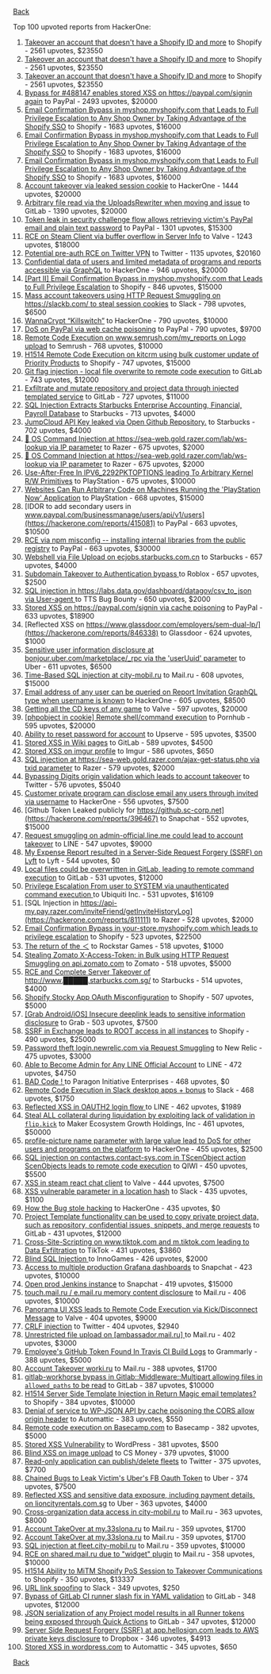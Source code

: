 [Back](../README.md)

Top 100 upvoted reports from HackerOne:

1. [Takeover an account that doesn't have a Shopify ID and more](https://hackerone.com/reports/867513) to Shopify - 2561 upvotes, $23550
2. [Takeover an account that doesn't have a Shopify ID and more](https://hackerone.com/reports/867513) to Shopify - 2561 upvotes, $23550
3. [Takeover an account that doesn't have a Shopify ID and more](https://hackerone.com/reports/867513) to Shopify - 2561 upvotes, $23550
4. [Bypass for #488147 enables stored XSS on https://paypal.com/signin again](https://hackerone.com/reports/510152) to PayPal - 2493 upvotes, $20000
5. [Email Confirmation Bypass in myshop.myshopify.com that Leads to Full Privilege Escalation to Any Shop Owner by Taking Advantage of the Shopify SSO](https://hackerone.com/reports/791775) to Shopify - 1683 upvotes, $16000
6. [Email Confirmation Bypass in myshop.myshopify.com that Leads to Full Privilege Escalation to Any Shop Owner by Taking Advantage of the Shopify SSO](https://hackerone.com/reports/791775) to Shopify - 1683 upvotes, $16000
7. [Email Confirmation Bypass in myshop.myshopify.com that Leads to Full Privilege Escalation to Any Shop Owner by Taking Advantage of the Shopify SSO](https://hackerone.com/reports/791775) to Shopify - 1683 upvotes, $16000
8. [Account takeover via leaked session cookie](https://hackerone.com/reports/745324) to HackerOne - 1444 upvotes, $20000
9. [Arbitrary file read via the UploadsRewriter when moving and issue](https://hackerone.com/reports/827052) to GitLab - 1390 upvotes, $20000
10. [Token leak in security challenge flow allows retrieving victim's PayPal email and plain text password](https://hackerone.com/reports/739737) to PayPal - 1301 upvotes, $15300
11. [RCE on Steam Client via buffer overflow in Server Info](https://hackerone.com/reports/470520) to Valve - 1243 upvotes, $18000
12. [Potential pre-auth RCE on Twitter VPN](https://hackerone.com/reports/591295) to Twitter - 1135 upvotes, $20160
13. [Confidential data of users and limited metadata of programs and reports accessible via GraphQL](https://hackerone.com/reports/489146) to HackerOne - 946 upvotes, $20000
14. [[Part II] Email Confirmation Bypass in myshop.myshopify.com that Leads to Full Privilege Escalation](https://hackerone.com/reports/796808) to Shopify - 846 upvotes, $15000
15. [Mass account takeovers using HTTP Request Smuggling on https://slackb.com/ to steal session cookies](https://hackerone.com/reports/737140) to Slack - 798 upvotes, $6500
16. [WannaCrypt “Killswitch”](https://hackerone.com/reports/228648) to HackerOne - 790 upvotes, $10000
17. [DoS on PayPal via web cache poisoning](https://hackerone.com/reports/622122) to PayPal - 790 upvotes, $9700
18. [Remote Code Execution on www.semrush.com/my_reports on Logo upload](https://hackerone.com/reports/403417) to Semrush - 768 upvotes, $10000
19. [H1514 Remote Code Execution on kitcrm using bulk customer update of Priority Products](https://hackerone.com/reports/422944) to Shopify - 747 upvotes, $15000
20. [Git flag injection - local file overwrite to remote code execution](https://hackerone.com/reports/658013) to GitLab - 743 upvotes, $12000
21. [Exfiltrate and mutate repository and project data through injected templated service](https://hackerone.com/reports/446585) to GitLab - 727 upvotes, $11000
22. [SQL Injection Extracts Starbucks Enterprise Accounting, Financial, Payroll Database](https://hackerone.com/reports/531051) to Starbucks - 713 upvotes, $4000
23. [JumpCloud API Key leaked via Open Github Repository.](https://hackerone.com/reports/716292) to Starbucks - 702 upvotes, $4000
24. [🐞 OS Command Injection at https://sea-web.gold.razer.com/lab/ws-lookup via IP parameter](https://hackerone.com/reports/821962) to Razer - 675 upvotes, $2000
25. [🐞 OS Command Injection at https://sea-web.gold.razer.com/lab/ws-lookup via IP parameter](https://hackerone.com/reports/821962) to Razer - 675 upvotes, $2000
26. [Use-After-Free In IPV6_2292PKTOPTIONS leading To Arbitrary Kernel R/W Primitives](https://hackerone.com/reports/826026) to PlayStation - 675 upvotes, $10000
27. [Websites Can Run Arbitrary Code on Machines Running the 'PlayStation Now' Application](https://hackerone.com/reports/873614) to PlayStation - 668 upvotes, $15000
28. [IDOR to add secondary users in www.paypal.com/businessmanage/users/api/v1/users](https://hackerone.com/reports/415081) to PayPal - 663 upvotes, $10500
29. [RCE via npm misconfig -- installing internal libraries from the public registry](https://hackerone.com/reports/925585) to PayPal - 663 upvotes, $30000
30. [Webshell via File Upload on ecjobs.starbucks.com.cn](https://hackerone.com/reports/506646) to Starbucks - 657 upvotes, $4000
31. [Subdomain Takeover to Authentication bypass ](https://hackerone.com/reports/335330) to Roblox - 657 upvotes, $2500
32. [SQL injection in https://labs.data.gov/dashboard/datagov/csv_to_json via User-agent ](https://hackerone.com/reports/297478) to TTS Bug Bounty - 650 upvotes, $2000
33. [Stored XSS on https://paypal.com/signin via cache poisoning](https://hackerone.com/reports/488147) to PayPal - 633 upvotes, $18900
34. [Reflected XSS on https://www.glassdoor.com/employers/sem-dual-lp/](https://hackerone.com/reports/846338) to Glassdoor - 624 upvotes, $1000
35. [Sensitive user information disclosure at bonjour.uber.com/marketplace/_rpc via the 'userUuid' parameter](https://hackerone.com/reports/542340) to Uber - 611 upvotes, $6500
36. [Time-Based SQL injection at city-mobil.ru](https://hackerone.com/reports/868436) to Mail.ru - 608 upvotes, $15000
37. [Email address of any user can be queried on Report Invitation GraphQL type when username is known](https://hackerone.com/reports/792927) to HackerOne - 605 upvotes, $8500
38. [Getting all the CD keys of any game](https://hackerone.com/reports/391217) to Valve - 597 upvotes, $20000
39. [[phpobject in cookie] Remote shell/command execution](https://hackerone.com/reports/141956) to Pornhub - 595 upvotes, $20000
40. [Ability to reset password for account](https://hackerone.com/reports/322985) to Upserve  - 595 upvotes, $3500
41. [Stored XSS in Wiki pages](https://hackerone.com/reports/526325) to GitLab - 589 upvotes, $4500
42. [Stored XSS on imgur profile](https://hackerone.com/reports/484434) to Imgur - 586 upvotes, $650
43. [SQL injection at https://sea-web.gold.razer.com/ajax-get-status.php via txid parameter](https://hackerone.com/reports/819738) to Razer - 579 upvotes, $2000
44. [Bypassing Digits origin validation which leads to account takeover](https://hackerone.com/reports/129873) to Twitter - 576 upvotes, $5040
45. [Customer private program can disclose email any users through invited via username](https://hackerone.com/reports/807448) to HackerOne - 556 upvotes, $7500
46. [Github Token Leaked publicly for https://github.sc-corp.net](https://hackerone.com/reports/396467) to Snapchat - 552 upvotes, $15000
47. [Request smuggling on admin-official.line.me could lead to account takeover](https://hackerone.com/reports/740037) to LINE - 547 upvotes, $9000
48. [My Expense Report resulted in a Server-Side Request Forgery (SSRF) on Lyft](https://hackerone.com/reports/885975) to Lyft - 544 upvotes, $0
49. [Local files could be overwritten in GitLab, leading to remote command execution](https://hackerone.com/reports/587854) to GitLab - 531 upvotes, $12000
50. [Privilege Escalation From user to SYSTEM via unauthenticated command execution ](https://hackerone.com/reports/544928) to Ubiquiti Inc. - 531 upvotes, $16109
51. [SQL Injection in https://api-my.pay.razer.com/inviteFriend/getInviteHistoryLog](https://hackerone.com/reports/811111) to Razer - 528 upvotes, $2000
52. [Email Confirmation Bypass in your-store.myshopify.com which leads to privilege escalation](https://hackerone.com/reports/910300) to Shopify - 523 upvotes, $22500
53. [The return of the ＜](https://hackerone.com/reports/639684) to Rockstar Games - 518 upvotes, $1000
54. [Stealing Zomato X-Access-Token: in Bulk using HTTP Request Smuggling on api.zomato.com](https://hackerone.com/reports/771666) to Zomato - 518 upvotes, $5000
55. [RCE and Complete Server Takeover of http://www.█████.starbucks.com.sg/](https://hackerone.com/reports/502758) to Starbucks - 514 upvotes, $4000
56. [Shopify Stocky App OAuth Misconfiguration](https://hackerone.com/reports/740989) to Shopify - 507 upvotes, $5000
57. [[Grab Android/iOS] Insecure deeplink leads to sensitive information disclosure](https://hackerone.com/reports/401793) to Grab - 503 upvotes, $7500
58. [SSRF in Exchange leads to ROOT access in all instances](https://hackerone.com/reports/341876) to Shopify - 490 upvotes, $25000
59. [Password theft login.newrelic.com via Request Smuggling](https://hackerone.com/reports/498052) to New Relic - 475 upvotes, $3000
60. [Able to Become Admin for Any LINE Official Account](https://hackerone.com/reports/698579) to LINE - 472 upvotes, $4750
61. [BAD Code ! ](https://hackerone.com/reports/180074) to Paragon Initiative Enterprises - 468 upvotes, $0
62. [Remote Code Execution in Slack desktop apps + bonus](https://hackerone.com/reports/783877) to Slack - 468 upvotes, $1750
63. [Reflected XSS in OAUTH2 login flow ](https://hackerone.com/reports/697099) to LINE - 462 upvotes, $1989
64. [Steal ALL collateral during liquidation by exploiting lack of validation in `flip.kick`](https://hackerone.com/reports/684092) to Maker Ecosystem Growth Holdings, Inc - 461 upvotes, $50000
65. [profile-picture name parameter with large value lead to DoS for other users and programs on the platform](https://hackerone.com/reports/764434) to HackerOne - 455 upvotes, $2500
66. [SQL injection on contactws.contact-sys.com in TScenObject action ScenObjects leads to remote code execution](https://hackerone.com/reports/816254) to QIWI - 450 upvotes, $5500
67. [XSS in steam react chat client](https://hackerone.com/reports/409850) to Valve - 444 upvotes, $7500
68. [XSS vulnerable parameter in a location hash](https://hackerone.com/reports/146336) to Slack - 435 upvotes, $1100
69. [How the Bug stole hacking](https://hackerone.com/reports/762510) to HackerOne - 435 upvotes, $0
70. [Project Template functionality can be used to copy private project data, such as repository, confidential issues, snippets, and merge requests](https://hackerone.com/reports/689314) to GitLab - 431 upvotes, $12000
71. [Cross-Site-Scripting on www.tiktok.com and m.tiktok.com leading to Data Exfiltration](https://hackerone.com/reports/968082) to TikTok - 431 upvotes, $3860
72. [Blind SQL Injection ](https://hackerone.com/reports/758654) to InnoGames - 426 upvotes, $2000
73. [Access to multiple production Grafana dashboards](https://hackerone.com/reports/663628) to Snapchat - 423 upvotes, $10000
74. [Open prod Jenkins instance](https://hackerone.com/reports/231460) to Snapchat - 419 upvotes, $15000
75. [touch.mail.ru / e.mail.ru memory content disclosure](https://hackerone.com/reports/513236) to Mail.ru - 406 upvotes, $10000
76. [Panorama UI XSS leads to Remote Code Execution via Kick/Disconnect Message](https://hackerone.com/reports/631956) to Valve - 404 upvotes, $9000
77. [CRLF injection](https://hackerone.com/reports/446271) to Twitter - 404 upvotes, $2940
78. [Unrestricted file upload on [ambassador.mail.ru] ](https://hackerone.com/reports/854032) to Mail.ru - 402 upvotes, $3000
79. [Employee's GitHub Token Found In Travis CI Build Logs](https://hackerone.com/reports/496937) to Grammarly - 388 upvotes, $5000
80. [Account Takeover worki.ru](https://hackerone.com/reports/744662) to Mail.ru - 388 upvotes, $1700
81. [gitlab-workhorse bypass in Gitlab::Middleware::Multipart allowing files in `allowed_paths` to be read](https://hackerone.com/reports/850447) to GitLab - 387 upvotes, $10000
82. [H1514 Server Side Template Injection in Return Magic email templates?](https://hackerone.com/reports/423541) to Shopify - 384 upvotes, $10000
83. [Denial of service to WP-JSON API by cache poisoning the CORS allow origin header](https://hackerone.com/reports/591302) to Automattic - 383 upvotes, $550
84. [Remote code execution on Basecamp.com](https://hackerone.com/reports/365271) to Basecamp - 382 upvotes, $5000
85. [Stored XSS Vulnerability](https://hackerone.com/reports/643908) to WordPress - 381 upvotes, $500
86. [Blind XSS on image upload](https://hackerone.com/reports/1010466) to CS Money - 379 upvotes, $1000
87. [Read-only application can publish/delete fleets](https://hackerone.com/reports/1032468) to Twitter - 375 upvotes, $7700
88. [Chained Bugs to Leak Victim's Uber's FB Oauth Token](https://hackerone.com/reports/202781) to Uber - 374 upvotes, $7500
89. [Reflected XSS and sensitive data exposure, including payment details, on lioncityrentals.com.sg](https://hackerone.com/reports/340431) to Uber - 363 upvotes, $4000
90. [Cross-organization data access in city-mobil.ru](https://hackerone.com/reports/863983) to Mail.ru - 363 upvotes, $8000
91. [Account TakeOver at my.33slona.ru](https://hackerone.com/reports/773519) to Mail.ru - 359 upvotes, $1700
92. [Account TakeOver at my.33slona.ru](https://hackerone.com/reports/773519) to Mail.ru - 359 upvotes, $1700
93. [SQL injection at fleet.city-mobil.ru](https://hackerone.com/reports/881901) to Mail.ru - 359 upvotes, $10000
94. [RCE on shared.mail.ru due to "widget" plugin](https://hackerone.com/reports/518637) to Mail.ru - 358 upvotes, $10000
95. [H1514 Ability to MiTM Shopify PoS Session to Takeover Communications](https://hackerone.com/reports/423467) to Shopify - 350 upvotes, $13337
96. [URL link spoofing](https://hackerone.com/reports/481472) to Slack - 349 upvotes, $250
97. [Bypass of GitLab CI runner slash fix in YAML validation](https://hackerone.com/reports/409395) to GitLab - 348 upvotes, $12000
98. [JSON serialization of any Project model results in all Runner tokens being exposed through Quick Actions](https://hackerone.com/reports/509924) to GitLab - 347 upvotes, $12000
99. [Server Side Request Forgery (SSRF) at app.hellosign.com leads to AWS private keys disclosure](https://hackerone.com/reports/923132) to Dropbox - 346 upvotes, $4913
100. [Stored XSS in wordpress.com](https://hackerone.com/reports/733248) to Automattic - 345 upvotes, $650


[Back](../README.md)